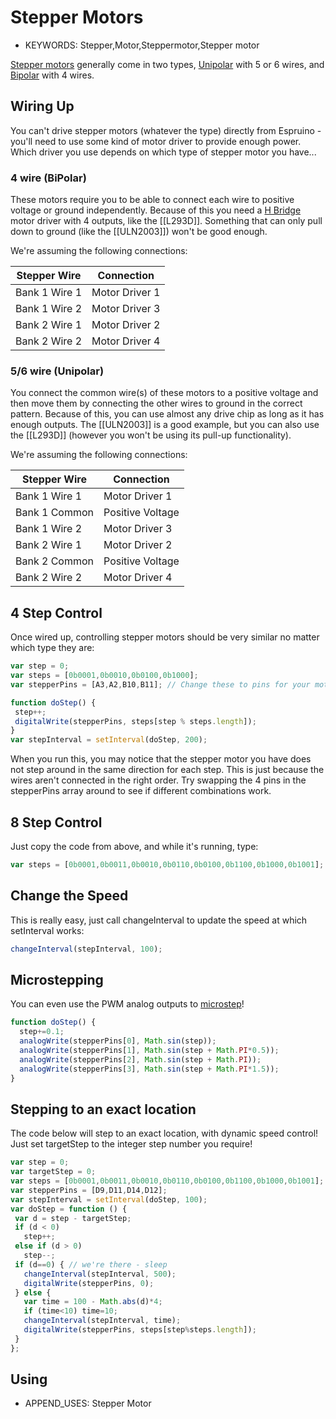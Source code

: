 <!--- Copyright (c) 2013 Gordon Williams, Pur3 Ltd. See the file LICENSE for copying permission. -->
Stepper Motors
============

* KEYWORDS: Stepper,Motor,Steppermotor,Stepper motor

[Stepper motors](http://en.wikipedia.org/wiki/Stepper_motor) generally come in two types, [Unipolar](http://en.wikipedia.org/wiki/Stepper_motor#Unipolar_motors) with 5 or 6 wires, and [Bipolar](http://en.wikipedia.org/wiki/Stepper_motor#Bipolar_motor) with 4 wires.

Wiring Up
--------

You can't drive stepper motors (whatever the type) directly from Espruino - you'll need to use some kind of motor driver to provide enough power. Which driver you use depends on which type of stepper motor you have...

### 4 wire (BiPolar)

These motors require you to be able to connect each wire to positive voltage or ground independently. Because of this you need a [H Bridge](http://en.wikipedia.org/wiki/H-bridge) motor driver with 4 outputs, like the [[L293D]]. Something that can only pull down to ground (like the [[ULN2003]]) won't be good enough.

We're assuming the following connections:

| Stepper Wire | Connection |
|------|------------|
| Bank 1 Wire 1 | Motor Driver 1 |
| Bank 1 Wire 2 | Motor Driver 3 |
| Bank 2 Wire 1 | Motor Driver 2 |
| Bank 2 Wire 2 | Motor Driver 4 |


### 5/6 wire (Unipolar)

You connect the common wire(s) of these motors to a positive voltage and then move them by connecting the other wires to ground in the correct pattern. Because of this, you can use almost any drive chip as long as it has enough outputs. The [[ULN2003]] is a good example, but you can also use the [[L293D]] (however you won't be using its pull-up functionality).

We're assuming the following connections:

| Stepper Wire | Connection |
|------|------------|
| Bank 1 Wire 1 | Motor Driver 1 |
| Bank 1 Common | Positive Voltage |
| Bank 1 Wire 2 | Motor Driver 3 |
| Bank 2 Wire 1 | Motor Driver 2 |
| Bank 2 Common | Positive Voltage |
| Bank 2 Wire 2 | Motor Driver 4 |

4 Step Control
------------

Once wired up, controlling stepper motors should be very similar no matter which type they are:

```JavaScript
var step = 0;
var steps = [0b0001,0b0010,0b0100,0b1000];
var stepperPins = [A3,A2,B10,B11]; // Change these to pins for your motor driver

function doStep() {
 step++;
 digitalWrite(stepperPins, steps[step % steps.length]);
}
var stepInterval = setInterval(doStep, 200);
```

When you run this, you may notice that the stepper motor you have does not step around in the same direction for each step. This is just because the wires aren't connected in the right order. Try swapping the 4 pins in the stepperPins array around to see if different combinations work.

8 Step Control
------------

Just copy the code from above, and while it's running, type:

```JavaScript
var steps = [0b0001,0b0011,0b0010,0b0110,0b0100,0b1100,0b1000,0b1001];
```

Change the Speed
--------------

This is really easy, just call changeInterval to update the speed at which setInterval works:

```JavaScript
changeInterval(stepInterval, 100);
```

Microstepping
-----------

You can even use the PWM analog outputs to [microstep](http://en.wikipedia.org/wiki/Stepper_motor#Microstepping)!

```JavaScript
function doStep() {
  step+=0.1;
  analogWrite(stepperPins[0], Math.sin(step));
  analogWrite(stepperPins[1], Math.sin(step + Math.PI*0.5));
  analogWrite(stepperPins[2], Math.sin(step + Math.PI));
  analogWrite(stepperPins[3], Math.sin(step + Math.PI*1.5));
}
```

Stepping to an exact location
-------------------------

The code below will step to an exact location, with dynamic speed control! Just set targetStep to the integer step number you require!

```JavaScript
var step = 0;
var targetStep = 0;
var steps = [0b0001,0b0011,0b0010,0b0110,0b0100,0b1100,0b1000,0b1001];
var stepperPins = [D9,D11,D14,D12];
var stepInterval = setInterval(doStep, 100);
var doStep = function () {
 var d = step - targetStep;
 if (d < 0) 
   step++;
 else if (d > 0)
   step--;
 if (d==0) { // we're there - sleep
   changeInterval(stepInterval, 500);
   digitalWrite(stepperPins, 0);
 } else {
   var time = 100 - Math.abs(d)*4;
   if (time<10) time=10; 
   changeInterval(stepInterval, time);
   digitalWrite(stepperPins, steps[step%steps.length]);
 }
};
```

Using 
-----

* APPEND_USES: Stepper Motor
